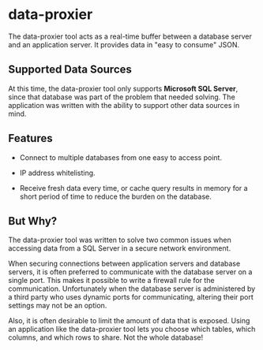 # data-proxier

The data-proxier tool acts as a real-time buffer between a database server
and an application server.  It provides data in "easy to consume" JSON.

## Supported Data Sources

At this time, the data-proxier tool only supports **Microsoft SQL Server**,
since that database was part of the problem that needed solving.
The application was written with the ability to support other data sources in mind.

## Features

-   Connect to multiple databases from one easy to access point.

-   IP address whitelisting.

-   Receive fresh data every time, or cache query results in memory
    for a short period of time to reduce the burden on the database.

## But Why?

The data-proxier tool was written to solve two common issues
when accessing data from a SQL Server in a secure network environment.

When securing connections between application servers and database servers,
it is often preferred to communicate with the database server on a single port.
This makes it possible to write a firewall rule for the communication.
Unfortunately when the database server is administered by a third party
who uses dynamic ports for communicating, altering their port settings
may not be an option.

Also, it is often desirable to limit the amount of data that is exposed.
Using an application like the data-proxier tool lets you choose which
tables, which columns, and which rows to share.  Not the whole database!
